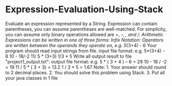 # Expression-Evaluation-Using-Stack
Evaluate an expression represented by a String. Expression can contain parentheses, you can assume parentheses are well-matched. For simplicity, you can assume only binary operations allowed are +, -, *, and /. Arithmetic Expressions can be written in one of three forms:  Infix Notation: Operators are written between the operands they operate on,  e.g. 5*(3+4) - 6 Your program should read input strings from file. input file format: e.g. 5*(3+4) - 6  10 - 18/-2  11/ 5 * (3+3)  1/3 * 5 Write all output result to file "project1_output.txt": output file format: e.g. 5 * ( 3 + 4 ) – 6 = 29  10 - 18 / -2 = 19  11 / 5 * ( 3 + 3) = 13.2  1 / 3 * 5 = 1.67 Note: 1. Your answer should round to 2 decimal places. 2. You should solve this problem using Stack. 3. Put all your java classes in 1 file
